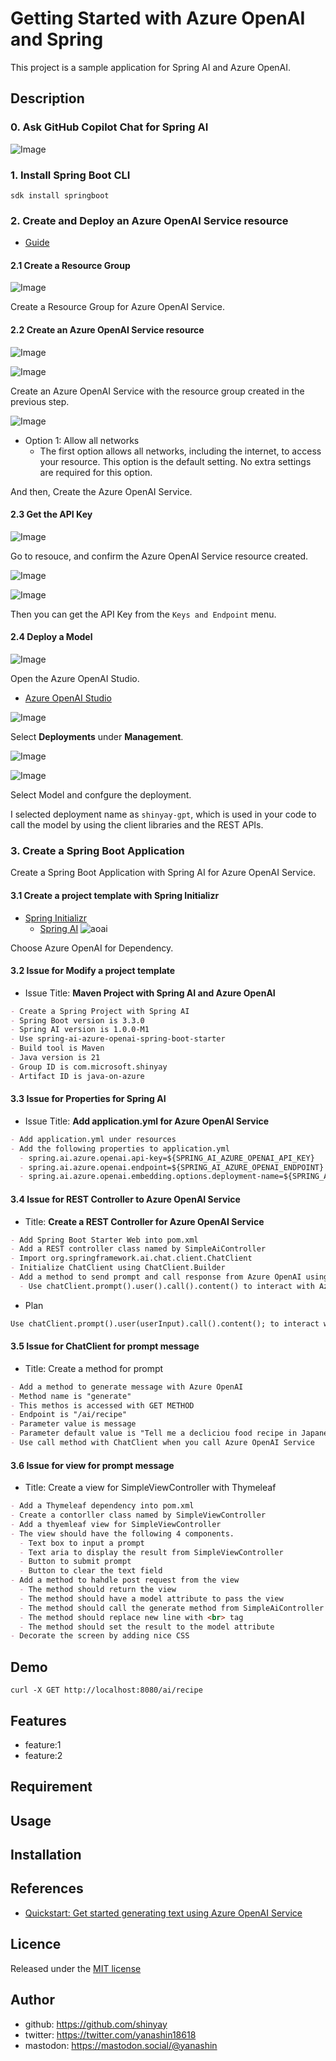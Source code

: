 # Getting Started with Azure OpenAI and Spring

This project is a sample application for Spring AI and Azure OpenAI.

## Description

### 0. Ask GitHub Copilot Chat for Spring AI

![Image](https://github.com/shinyay/getting-started-with-azure-openai/assets/3072734/27d56084-53a5-4a10-9b2a-528e07badd5a)

### 1. Install Spring Boot CLI

```shell
sdk install springboot
```

### 2. Create and Deploy an Azure OpenAI Service resource

- [Guide](https://learn.microsoft.com/en-us/azure/ai-services/openai/how-to/create-resource?pivots=web-portal)

#### 2.1 Create a Resource Group

![Image](https://github.com/shinyay/getting-started-with-azure-openai/assets/3072734/c95032c6-fe74-4e8c-8bad-373b0bc8179e)

Create a Resource Group for Azure OpenAI Service.

#### 2.2 Create an Azure OpenAI Service resource

![Image](https://github.com/shinyay/getting-started-with-azure-openai/assets/3072734/1d4a5378-c44f-4f56-869b-13bf7aebfa62)

![Image](https://github.com/shinyay/getting-started-with-azure-openai/assets/3072734/595856c6-effb-4db5-ad41-21105f249cf7)

Create an Azure OpenAI Service with the resource group created in the previous step.

![Image](https://github.com/shinyay/getting-started-with-azure-openai/assets/3072734/fa5e844d-d652-4b37-9bee-ca747f98f586)

- Option 1: Allow all networks
  - The first option allows all networks, including the internet, to access your resource. This option is the default setting. No extra settings are required for this option.

And then, Create the Azure OpenAI Service.

#### 2.3 Get the API Key

![Image](https://github.com/shinyay/getting-started-with-azure-openai/assets/3072734/d0a73fea-3ede-4923-8314-852be2884374)

Go to resouce, and confirm the Azure OpenAI Service resource created.

![Image](https://github.com/shinyay/getting-started-with-azure-openai/assets/3072734/6f641711-2960-48d2-bf8c-a9ca682c4e60)

![Image](https://github.com/shinyay/getting-started-with-azure-openai/assets/3072734/1c5098a3-f441-4e49-b2f4-c50e90ada803)


Then you can get the API Key from the `Keys and Endpoint` menu.


#### 2.4 Deploy a Model

![Image](https://github.com/shinyay/getting-started-with-azure-openai/assets/3072734/0569602a-99ff-44dc-b461-b06ce7c7dda9)

Open the Azure OpenAI Studio.
- [Azure OpenAI Studio](https://oai.azure.com/portal)

![Image](https://github.com/shinyay/getting-started-with-azure-openai/assets/3072734/15981cdd-3208-4789-bb7f-fd30abd59f84)

Select **Deployments** under **Management**.


![Image](https://github.com/shinyay/getting-started-with-azure-openai/assets/3072734/fca4cd92-37b4-4ecf-a8c5-664eb2f4e1b1)

![Image](https://github.com/shinyay/getting-started-with-azure-openai/assets/3072734/8ec932ee-af8f-494a-826c-2bd659c554ad)

Select Model and confgure the deployment.

I selected deployment name as `shinyay-gpt`, which is used in your code to call the model by using the client libraries and the REST APIs.

### 3. Create a Spring Boot Application

Create a Spring Boot Application with Spring AI for Azure OpenAI Service.

#### 3.1 Create a project template with Spring Initializr

- [Spring Initializr](https://start.spring.io/)
  - [Spring AI](https://start.spring.io/#!type=maven-project&language=java&platformVersion=3.2.6&packaging=jar&jvmVersion=21&groupId=com.microsoft.shinyay&artifactId=java-on-azure&name=java-on-azure&description=Demo%20project%20for%20Spring%20AI&packageName=com.microsoft.shinyay.ai&dependencies=spring-ai-azure-openai)
![aoai](https://github.com/shinyay/getting-started-with-azure-openai/assets/3072734/f19ea71b-1fc0-4b86-8404-ff451d33127c)

Choose Azure OpenAI for Dependency.

#### 3.2 Issue for Modify a project template

- Issue Title: **Maven Project with Spring AI and Azure OpenAI**

```markdown
- Create a Spring Project with Spring AI
- Spring Boot version is 3.3.0
- Spring AI version is 1.0.0-M1
- Use spring-ai-azure-openai-spring-boot-starter
- Build tool is Maven
- Java version is 21
- Group ID is com.microsoft.shinyay
- Artifact ID is java-on-azure
```

#### 3.3 Issue for Properties for Spring AI

- Issue Title: **Add application.yml for Azure OpenAI Service**

```markdown
- Add application.yml under resources
- Add the following properties to application.yml
  - spring.ai.azure.openai.api-key=${SPRING_AI_AZURE_OPENAI_API_KEY}
  - spring.ai.azure.openai.endpoint=${SPRING_AI_AZURE_OPENAI_ENDPOINT}
  - spring.ai.azure.openai.embedding.options.deployment-name=${SPRING_AI_AZURE_OPENAI_EMBEDDING_OPTIONS_DEPLOYMENT_NAME}
```

#### 3.4 Issue for REST Controller to Azure OpenAI Service

- Title: **Create a REST Controller for Azure OpenAI Service**

```markdown
- Add Spring Boot Starter Web into pom.xml
- Add a REST controller class named by SimpleAiController
- Import org.springframework.ai.chat.client.ChatClient
- Initialize ChatClient using ChatClient.Builder
- Add a method to send prompt and call response from Azure OpenAI using ChatClient
  - Use chatClient.prompt().user().call().content() to interact with Azure OpenAI
```

- Plan

```markdown
Use chatClient.prompt().user(userInput).call().content(); to interact with Azure OpenAI.
```

#### 3.5 Issue for ChatClient for prompt message

- Title: Create a method for prompt

```markdown
- Add a method to generate message with Azure OpenAI
- Method name is "generate"
- This methos is accessed with GET METHOD
- Endpoint is "/ai/recipe"
- Parameter value is message
- Parameter default value is "Tell me a decliciou food recipe in Japanese"
- Use call method with ChatClient when you call Azure OpenAI Service
```

#### 3.6 Issue for view for prompt message

- Title: Create a view for SimpleViewController with Thymeleaf

```markdown
- Add a Thymeleaf dependency into pom.xml
- Create a contorller class named by SimpleViewController
- Add a thyemleaf view for SimpleViewController
- The view should have the following 4 components.
  - Text box to input a prompt
  - Text aria to display the result from SimpleViewController
  - Button to submit prompt
  - Button to clear the text field
- Add a method to hahdle post request from the view
  - The method should return the view
  - The method should have a model attribute to pass the view
  - The method should call the generate method from SimpleAiController
  - The method should replace new line with <br> tag
  - The method should set the result to the model attribute
- Decorate the screen by adding nice CSS
```

## Demo

```shell
curl -X GET http://localhost:8080/ai/recipe
```

## Features

- feature:1
- feature:2

## Requirement

## Usage

## Installation

## References

- [Quickstart: Get started generating text using Azure OpenAI Service](https://learn.microsoft.com/en-us/azure/ai-services/openai/quickstart?pivots=programming-language-spring&tabs=command-line%2Cpython-new)

## Licence

Released under the [MIT license](https://gist.githubusercontent.com/shinyay/56e54ee4c0e22db8211e05e70a63247e/raw/f3ac65a05ed8c8ea70b653875ccac0c6dbc10ba1/LICENSE)

## Author

- github: <https://github.com/shinyay>
- twitter: <https://twitter.com/yanashin18618>
- mastodon: <https://mastodon.social/@yanashin>
